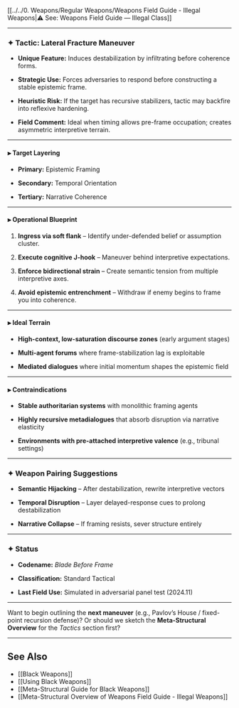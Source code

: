 
[[../../0. Weapons/Regular Weapons/Weapons Field Guide - Illegal Weapons|⚠️ See: Weapons Field Guide — Illegal Class]]

---

### ✦ **Tactic: Lateral Fracture Maneuver**

- **Unique Feature:** Induces destabilization by infiltrating before coherence forms.
    
- **Strategic Use:** Forces adversaries to respond before constructing a stable epistemic frame.
    
- **Heuristic Risk:** If the target has recursive stabilizers, tactic may backfire into reflexive hardening.
    
- **Field Comment:** Ideal when timing allows pre-frame occupation; creates asymmetric interpretive terrain.
    

---

#### ⫸ **Target Layering**

- **Primary:** Epistemic Framing
    
- **Secondary:** Temporal Orientation
    
- **Tertiary:** Narrative Coherence
    

---

#### ⫸ **Operational Blueprint**

1. **Ingress via soft flank** – Identify under-defended belief or assumption cluster.
    
2. **Execute cognitive J-hook** – Maneuver behind interpretive expectations.
    
3. **Enforce bidirectional strain** – Create semantic tension from multiple interpretive axes.
    
4. **Avoid epistemic entrenchment** – Withdraw if enemy begins to frame you into coherence.
    

---

#### ⫸ **Ideal Terrain**

- **High-context, low-saturation discourse zones** (early argument stages)
    
- **Multi-agent forums** where frame-stabilization lag is exploitable
    
- **Mediated dialogues** where initial momentum shapes the epistemic field
    

---

#### ⫸ **Contraindications**

- **Stable authoritarian systems** with monolithic framing agents
    
- **Highly recursive metadialogues** that absorb disruption via narrative elasticity
    
- **Environments with pre-attached interpretive valence** (e.g., tribunal settings)
    

---

### ✦ **Weapon Pairing Suggestions**

- **Semantic Hijacking** – After destabilization, rewrite interpretive vectors
    
- **Temporal Disruption** – Layer delayed-response cues to prolong destabilization
    
- **Narrative Collapse** – If framing resists, sever structure entirely
    

---

### ✦ **Status**

- **Codename:** _Blade Before Frame_
    
- **Classification:** Standard Tactical
    
- **Last Field Use:** Simulated in adversarial panel test (2024.11)
    

---

Want to begin outlining the **next maneuver** (e.g., Pavlov’s House / fixed-point recursion defense)? Or should we sketch the **Meta-Structural Overview** for the _Tactics_ section first?

---

## See Also

- [[Black Weapons]]
- [[Using Black Weapons]]
- [[Meta-Structural Guide for Black Weapons]]
- [[Meta-Structural Overview of Weapons Field Guide - Illegal Weapons]]
